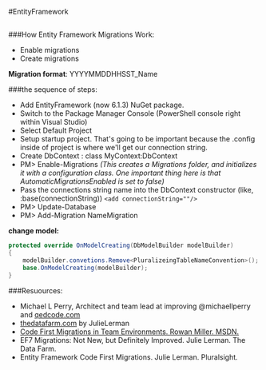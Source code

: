 #EntityFramework
##

###How Entity Framework Migrations Work:
- Enable migrations
- Create migrations

**Migration format**: YYYYMMDDHHSST_Name
  

###the sequence of steps:
* Add EntityFramework (now 6.1.3) NuGet package.
* Switch to the Package Manager Console (PowerShell console right within Visual Studio)
* Select Default Project
* Setup startup project. That's going to be important because the .config inside of project is where we'll get our connection string.
* Create DbContext : class MyContext:DbContext
* PM> Enable-Migrations *(This creates a Migrations folder, and initializes it with a configuration class. One important thing here is that AutomaticMigrationsEnabled is set to false)*
* Pass the connections string name into the DbContext constructor (like, :base(connectionString)) `<add connectionString=""/>`
* PM> Update-Database
* PM> Add-Migration NameMigration

**change model:**
```cs
protected override OnModelCreating(DbModelBuilder modelBuilder) 
{
	modelBuilder.convetions.Remove<PluralizeingTableNameConvention>();
	base.OnModelCreating(modelBuilder);
}
```



###Resuources:
* Michael L Perry, Architect and team lead at improving @michaellperry and [qedcode.com](http://qedcode.com)
* [thedatafarm.com](http://thedatafarm.com) by JulieLerman
* [Code First Migrations in Team Environments. Rowan Miller. MSDN.](https://msdn.microsoft.com/ru-ru/data/dn481501)
* EF7 Migrations: Not New, but Definitely Improved. Julie Lerman. The Data Farm.
* Entity Framework Code First Migrations. Julie Lerman. Pluralsight.